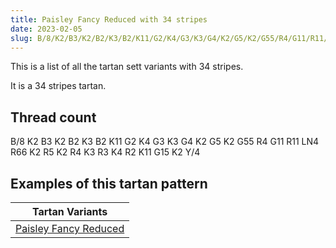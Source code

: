 ```yaml
---
title: Paisley Fancy Reduced with 34 stripes
date: 2023-02-05
slug: B/8/K2/B3/K2/B2/K3/B2/K11/G2/K4/G3/K3/G4/K2/G5/K2/G55/R4/G11/R11/LN4/R66/K2/R5/K2/R4/K3/R3/K4/R2/K11/G15/K2/Y/4
---
```

This is a list of all the tartan sett variants with 34 stripes.

It is a 34 stripes tartan.


## Thread count
B/8 K2 B3 K2 B2 K3 B2 K11 G2 K4 G3 K3 G4 K2 G5 K2 G55 R4 G11 R11 LN4 R66 K2 R5 K2 R4 K3 R3 K4 R2 K11 G15 K2 Y/4

## Examples of this tartan pattern

| Tartan Variants |
|---------------|
| [Paisley Fancy Reduced](/variants/b/8/k2/b3/k2/b2/k3/b2/k11/g2/k4/g3/k3/g4/k2/g5/k2/g55/r4/g11/r11/ln4/r66/k2/r5/k2/r4/k3/r3/k4/r2/k11/g15/k2/y/4-b304080-g008000-k000000-lne0e0e0-rc00000-yf0c000)||
